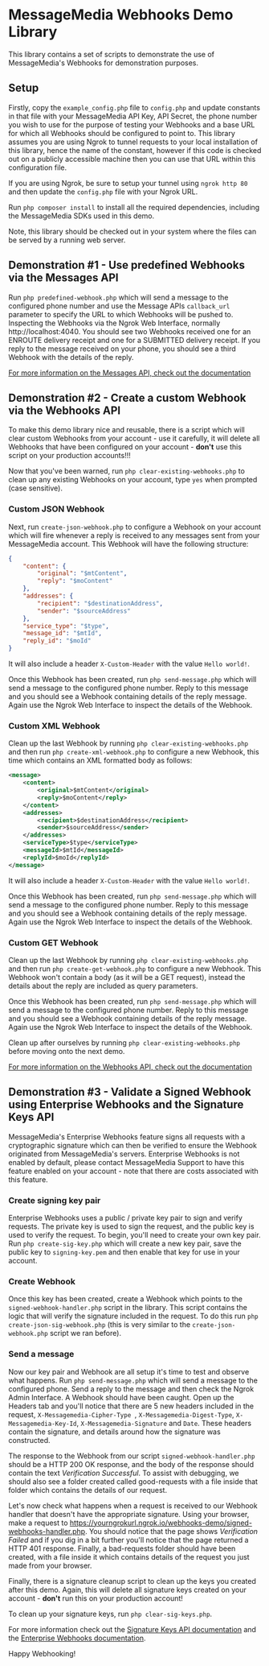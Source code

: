 # MessageMedia Webhooks Demo Library
This library contains a set of scripts to demonstrate the use of MessageMedia's Webhooks for demonstration purposes.

## Setup

Firstly, copy the `example_config.php` file to `config.php` and update constants in that file with your MessageMedia API Key, API Secret, the phone number you wish to use for the purpose of testing your Webhooks and a base URL for which all Webhooks should be configured to point to. This library assumes you are using Ngrok to tunnel requests to your local installation of this library, hence the name of the constant, however if this code is checked out on a publicly accessible machine then you can use that URL within this configuration file.

If you are using Ngrok, be sure to setup your tunnel using `ngrok http 80` and then update the `config.php` file with your Ngrok URL.

Run `php composer install` to install all the required dependencies, including the MessageMedia SDKs used in this demo.

Note, this library should be checked out in your system where the files can be served by a running web server.

## Demonstration #1 - Use predefined Webhooks via the Messages API

Run `php predefined-webhook.php` which will send a message to the configured phone number and use the Message APIs `callback_url` parameter to specify the URL to which Webhooks will be pushed to. Inspecting the Webhooks via the Ngrok Web Interface, normally http://localhost:4040. You should see two Webhooks received one for an ENROUTE delivery receipt and one for a SUBMITTED delivery receipt. If you reply to the message received on your phone, you should see a third Webhook with the details of the reply.

[For more information on the Messages API, check out the documentation](https://developers.messagemedia.com/code/messages-api-documentation/)

## Demonstration #2 - Create a custom Webhook via the Webhooks API

To make this demo library nice and reusable, there is a script which will clear custom Webhooks from your account - use it carefully, it will delete all Webhooks that have been configured on your account - **don't** use this script on your production accounts!!!

Now that you've been warned, run `php clear-existing-webhooks.php` to clean up any existing Webhooks on your account, type `yes` when prompted (case sensitive).

### Custom JSON Webhook

Next, run `create-json-webhook.php` to configure a Webhook on your account which will fire whenever a reply is received to any messages sent from your MessageMedia account. This Webhook will have the following structure:

```json
{
	"content": {
		"original": "$mtContent",
		"reply": "$moContent"
	},
	"addresses": {
		"recipient": "$destinationAddress",
		"sender": "$sourceAddress"
	},
	"service_type": "$type",
	"message_id": "$mtId",
	"reply_id": "$moId"
}
```

It will also include a header `X-Custom-Header` with the value `Hello world!`.

Once this Webhook has been created, run `php send-message.php` which will send a message to the configured phone number. Reply to this message and you should see a Webhook containing details of the reply message. Again use the Ngrok Web Interface to inspect the details of the Webhook.

### Custom XML Webhook

Clean up the last Webhook by running `php clear-existing-webhooks.php` and then run `php create-xml-webhook.php` to configure a new Webhook, this time which contains an XML formatted body as follows:

```xml
<message>
    <content>
        <original>$mtContent</original>
        <reply>$moContent</reply>
    </content>
    <addresses>
        <recipient>$destinationAddress</recipient>
        <sender>$sourceAddress</sender>
    </addresses>
    <serviceType>$type</serviceType>
    <messageId>$mtId</messageId>
    <replyId>$moId</replyId>
</message>
```

It will also include a header `X-Custom-Header` with the value `Hello world!`.

Once this Webhook has been created, run `php send-message.php` which will send a message to the configured phone number. Reply to this message and you should see a Webhook containing details of the reply message. Again use the Ngrok Web Interface to inspect the details of the Webhook.

### Custom GET Webhook

Clean up the last Webhook by running `php clear-existing-webhooks.php` and then run `php create-get-webhook.php` to configure a new Webhook. This Webhook won't contain a body (as it will be a GET request), instead the details about the reply are included as query parameters.

Once this Webhook has been created, run `php send-message.php` which will send a message to the configured phone number. Reply to this message and you should see a Webhook containing details of the reply message. Again use the Ngrok Web Interface to inspect the details of the Webhook.

Clean up after ourselves by running `php clear-existing-webhooks.php` before moving onto the next demo.

[For more information on the Webhooks API, check out the documentation](https://developers.messagemedia.com/code/webhooks-api-documentation)

## Demonstration #3 - Validate a Signed Webhook using Enterprise Webhooks and the Signature Keys API

MessageMedia's Enterprise Webhooks feature signs all requests with a cryptographic signature which can then be verified to ensure the Webhook originated from MessageMedia's servers. Enterprise Webhooks is not enabled by default, please contact MessageMedia Support to have this feature enabled on your account - note that there are costs associated with this feature.

### Create signing key pair

Enterprise Webhooks uses a public / private key pair to sign and verify requests. The private key is used to sign the request, and the public key is used to verify the request. To begin, you'll need to create your own key pair. Run `php create-sig-key.php` which will create a new key pair, save the public key to `signing-key.pem` and then enable that key for use in your account.

### Create Webhook

Once this key has been created, create a Webhook which points to the `signed-webhook-handler.php` script in the library. This script contains the logic that will verify the signature included in the request. To do this run `php create-json-sig-webhook.php` (this is very similar to the `create-json-webhook.php` script we ran before).

### Send a message

Now our key pair and Webhook are all setup it's time to test and observe what happens. Run `php send-message.php` which will send a message to the configured phone. Send a reply to the message and then check the Ngrok Admin Interface. A Webhook should have been caught. Open up the Headers tab and you'll notice that there are 5 new headers included in the request, `X-Messagemedia-Cipher-Type `, `X-Messagemedia-Digest-Type`, `X-Messagemedia-Key-Id`, `X-Messagemedia-Signature` and `Date`. These headers contain the signature, and details around how the signature was constructed. 

The response to the Webhook from our script `signed-webhook-handler.php` should be a HTTP 200 OK response, and the body of the response should contain the text _Verification Successful_. To assist with debugging, we should also see a folder created called good-requests with a file inside that folder which contains the details of our request.

Let's now check what happens when a request is received to our Webhook handler that doesn't have the appropriate signature. Using your browser, make a request to https://yourngrokurl.ngrok.io/webhooks-demo/signed-webhooks-handler.php. You should notice that the page shows _Verification Failed_ and if you dig in a bit further you'll notice that the page returned a HTTP 401 response. Finally, a bad-requests folder should have been created, with a file inside it which contains details of the request you just made from your browser.

Finally, there is a signature cleanup script to clean up the keys you created after this demo. Again, this will delete all signature keys created on your account - **don't** run this on your production account!

To clean up your signature keys, run `php clear-sig-keys.php`.

For more information check out the [Signature Keys API documentation](https://developers.messagemedia.com/code/signature-key-management-api-documentation) and the [Enterprise Webhooks documentation](https://developers.messagemedia.com/code/enterprise-webhooks-api-documentation).

Happy Webhooking!
